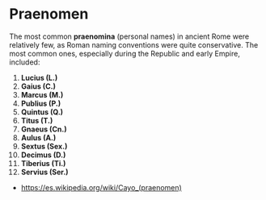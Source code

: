 # Praenomen

The most common **praenomina** (personal names) in ancient Rome were relatively few, as Roman naming conventions were quite conservative. The most common ones, especially during the Republic and early Empire, included:

1. **Lucius (L.)**
2. **Gaius (C.)**
3. **Marcus (M.)**
4. **Publius (P.)**
5. **Quintus (Q.)**
6. **Titus (T.)**
7. **Gnaeus (Cn.)**
8. **Aulus (A.)**
9. **Sextus (Sex.)**
10. **Decimus (D.)**
11. **Tiberius (Ti.)**
12. **Servius (Ser.)**

- https://es.wikipedia.org/wiki/Cayo_(praenomen)
